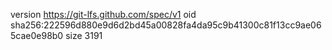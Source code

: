 version https://git-lfs.github.com/spec/v1
oid sha256:222596d880e9d6d2bd45a00828fa4da95c9b41300c81f13cc9ae065cae0e98b0
size 3191
